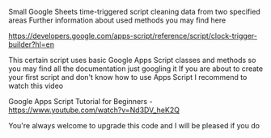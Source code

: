 Small Google Sheets time-triggered script cleaning data from two specified areas
Further information about used methods you may find here

https://developers.google.com/apps-script/reference/script/clock-trigger-builder?hl=en

This certain script uses basic Google Apps Script classes and methods so you may find all the documentation just googling it
If you are about to create your first script and don't know how to use Apps Script I recommend to watch this video

Google Apps Script Tutorial for Beginners - https://www.youtube.com/watch?v=Nd3DV_heK2Q

You're always welcome to upgrade this code and I will be pleased if you do
